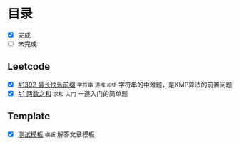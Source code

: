 # 目录

- [x] 完成
- [ ] 未完成

## Leetcode

- [x] [#1392 最长快乐前缀](questions/longest-happy-prefix/) `字符串`  `递推`  `KMP`   字符串的中难题，是KMP算法的前置问题
- [x] [#1 两数之和](questions/sum-of-two-numbers/) `求和`  `入门`   一道入门的简单题

## Template

- [x] [测试模板](template/) `模板`   解答文章模板


